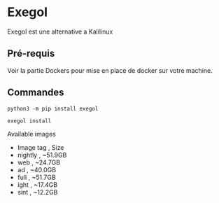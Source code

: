 # Exegol 
Exegol est une alternative a Kalilinux

## Pré-requis
Voir la partie Dockers pour mise en place de docker sur votre machine.


## Commandes
    python3 -m pip install exegol

    exegol install

Available images

- Image tag , Size
- nightly , ~51.9GB
- web ,  ~24.7GB 
- ad ,  ~40.0GB 
-  full , ~51.7GB 
-  ight , ~17.4GB 
-   sint , ~12.2GB 

